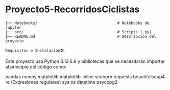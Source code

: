 # Proyecto5-RecorridosCiclistas
    ├── Notebooks/                                   # Notebooks de Jupyter 
    ├── src/                                         # Scripts (.py)
    ├── README.md                                    # Descripción del proyecto

    Requisitos e Instalación🛠️:

Este proyecto usa Python 3.12.6.9 y bibliotecas que se necesitarán importar al principio del código como:

pandas
numpy
matplotlib
matplotlib-inline
seaborn
requests
beautifulsoup4
re (Expresiones regulares)
sys
os
datetime
psycopg2
